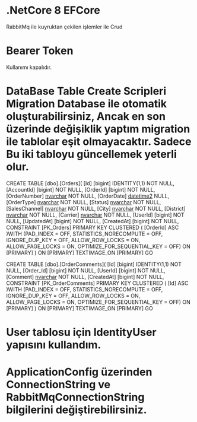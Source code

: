 # .NetCore 8 EFCore 
 RabbitMq ile kuyruktan çekilen işlemler ile Crud

 #
 # Bearer Token 
 Kullanımı kapalıdır.

 # DataBase Table Create Scripleri Migration Database ile otomatik oluşturabilirsiniz, Ancak en son üzerinde değişiklik yaptım migration ile tablolar eşit olmayacaktır. Sadece Bu iki tabloyu güncellemek yeterli olur.
 CREATE TABLE [dbo].[Orders](
	[Id] [bigint] IDENTITY(1,1) NOT NULL,
	[AccountId] [bigint] NOT NULL,
	[OrderId] [bigint] NOT NULL,
	[OrderNumber] [nvarchar](max) NOT NULL,
	[OrderDate] [datetime2](7) NULL,
	[OrderType] [nvarchar](max) NOT NULL,
	[Status] [nvarchar](max) NOT NULL,
	[SalesChannel] [nvarchar](max) NOT NULL,
	[City] [nvarchar](max) NOT NULL,
	[District] [nvarchar](max) NOT NULL,
	[Carrier] [nvarchar](max) NOT NULL,
	[UserId] [bigint] NOT NULL,
	[UpdatedAt] [bigint] NOT NULL,
	[CreatedAt] [bigint] NOT NULL,
 CONSTRAINT [PK_Orders] PRIMARY KEY CLUSTERED 
(
	[OrderId] ASC
)WITH (PAD_INDEX = OFF, STATISTICS_NORECOMPUTE = OFF, IGNORE_DUP_KEY = OFF, ALLOW_ROW_LOCKS = ON, ALLOW_PAGE_LOCKS = ON, OPTIMIZE_FOR_SEQUENTIAL_KEY = OFF) ON [PRIMARY]
) ON [PRIMARY] TEXTIMAGE_ON [PRIMARY]
GO



CREATE TABLE [dbo].[OrderComments](
	[Id] [bigint] IDENTITY(1,1) NOT NULL,
	[Order_Id] [bigint] NOT NULL,
	[UserId] [bigint] NOT NULL,
	[Comment] [nvarchar](max) NOT NULL,
	[CreatedAt] [bigint] NOT NULL,
 CONSTRAINT [PK_OrderComments] PRIMARY KEY CLUSTERED 
(
	[Id] ASC
)WITH (PAD_INDEX = OFF, STATISTICS_NORECOMPUTE = OFF, IGNORE_DUP_KEY = OFF, ALLOW_ROW_LOCKS = ON, ALLOW_PAGE_LOCKS = ON, OPTIMIZE_FOR_SEQUENTIAL_KEY = OFF) ON [PRIMARY]
) ON [PRIMARY] TEXTIMAGE_ON [PRIMARY]
GO

# User tablosu için IdentityUser yapısını kullandım.

# ApplicationConfig üzerinden ConnectionString ve RabbitMqConnectionString bilgilerini değiştirebilirsiniz.

